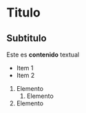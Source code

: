 # Titulo

## Subtitulo

Este es **contenido** textual

- Item 1
- Item 2

1. Elemento
   1. Elemento
2. Elemento

